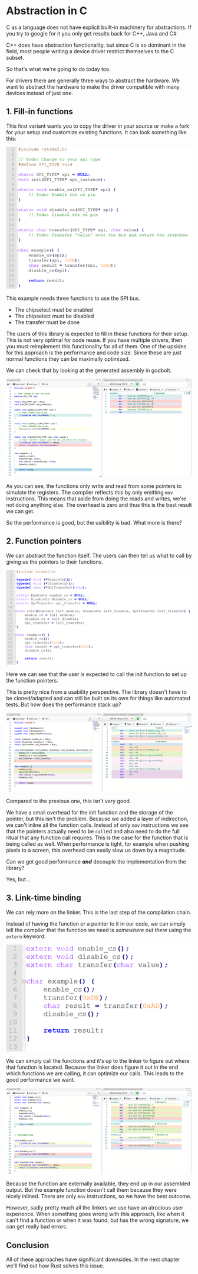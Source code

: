 <div class="read">

# Abstraction in C

C as a language does not have explicit built-in machinery for abstractions.
If you try to google for it you only get results back for C++, Java and C#.

C++ does have abstraction functionality, but since C is so dominant in the field, most people writing a device driver
restrict themselves to the C subset.

So that's what we're going to do today too.

For drivers there are generally three ways to abstract the hardware.
We want to abstract the hardware to make the driver compatible with many devices instead of just one.

## 1. Fill-in functions

This first variant wants you to copy the driver in your source or make a fork for your setup and customize existing functions.
It can look something like this:

![image](../../assets/images/c_fill-in_functions.png)

This example needs three functions to use the SPI bus.
- The chipselect must be enabled
- The chipselect must be disabled
- The transfer must be done

The users of this library is expected to fill in these functions for their setup.
This is not very optimal for code reuse. If you have multiple drivers, then you must reimplement this functionality for
all of them.
One of the upsides for this approach is the performance and code size.
Since these are just normal functions they can be maximally optimized.

We can check that by looking at the generated assembly in godbolt.

![image](../../assets/images/c_fill-in_functions_assembly.png)

As you can see, the functions only write and read from some pointers to simulate the registers.
The compiler reflects this by only emitting `mov` instructions. This means that aside from doing the reads and writes,
we're not doing anything else. The overhead is zero and thus this is the best result we can get.

So the performance is good, but the usibility is bad. What more is there?

## 2. Function pointers

We can abstract the function itself. The users can then tell us what to call by giving us the pointers to their functions.

![image](../../assets/images/c_function_pointers.png)

Here we can see that the user is expected to call the init function to set up the function pointers.

This is pretty nice from a usability perspective.
The library doesn't have to be cloned/adapted and can still be built on its own for things like automated tests.
But how does the performance stack up?

![image](../../assets/images/c_function_pointers_assembly.png)

Compared to the previous one, this isn't very good.

We have a small overhead for the init function and the storage of the pointer, but this isn't the problem.
Because we added a layer of indirection, we can't inline all the function calls.
Instead of only `mov` instructions we see that the pointers actually need to be `call`ed and also need to do the full ritual that any function call requires.
This is the case for the function that is being called as well.
When performance is tight, for example when pushing pixels to a screen, this overhead can easily slow us down by a magnitude.

Can we get good performance ***and*** decouple the implementation from the library?

Yes, but...

## 3. Link-time binding

We can rely more on the linker. This is the last step of the compilation chain.

Instead of having the function or a pointer to it in our code, we can simply tell the compiler that the function we need is *somewhere out there* using the `extern` keyword.

![image](../../assets/images/c_extern_functions.png)

We can simply call the functions and it's up to the linker to figure out where that function is located.
Because the linker does figure it out in the end which functions we are calling, it can optimize our calls.
This leads to the good performance we want.

![image](../../assets/images/c_extern_functions_assembly.png)

Because the function are externally available, they end  up in our assembled output.
But the example function doesn't call them because they were nicely inlined.
There are only `mov` instructions, so we have the best outcome.

However, sadly pretty much all the linkers we use have an atrocious user experience.
When something goes wrong with this approach, like when it can't find a function or when it was found,
but has the wrong signature, we can get really bad errors.

## Conclusion

All of these approaches have significant downsides.
In the next chapter we'll find out how Rust solves this issue.

</div>
